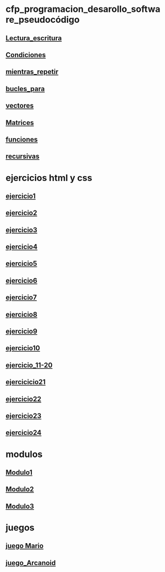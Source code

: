 # cfp_programacion_desarollo_software_pseudocódigo

## [Lectura_escritura](./modulo1//pseudocodigo/escritura_lectura)
## [Condiciones](./modulo1/pseudocodigo/condiciones/)
## [mientras_repetir](./modulo1/pseudocodigo/mientras_repetir/)
## [bucles_para](./modulo1/pseudocodigo/bucles_para/)
## [vectores](./modulo1/pseudocodigo/vectores/)
## [Matrices](./modulo1/pseudocodigo/matrices/)
## [funciones](./modulo1/pseudocodigo/funciones/)
## [recursivas](./modulo1/pseudocodigo/recursiva/)

# ejercicios html y css 
## [ejercicio1](./modulo1/htmlycss/ejercicio%201/)
## [ejercicio2](./modulo1//htmlycss/ejercicio%202/)
## [ejercicio3](./modulo1//htmlycss/ejercicio%203/)
## [ejercicio4](./modulo1//htmlycss/ejercicio%204/)
## [ejercicio5](./modulo1//htmlycss/ejercicio%205/)
## [ejercicio6](./modulo1//htmlycss/Ejercicio6/)
## [ejercicio7](./modulo1//htmlycss/Ejercicio7/)
## [ejercicio8](./modulo1//htmlycss/Ejercicio8/)
## [ejercicio9](./modulo1//htmlycss/Ejercicio9/)
## [ejercicio10](./modulo1//htmlycss/ejercicio%2010/)
## [ejercicio_11-20](./modulo1//htmlycss/ejercicios%20del%2011-20/)
## [ejercicicio21](./modulo1//htmlycss/ejercicio21/)
## [ejercicio22](./modulo1//htmlycss/ejercicio22/)
## [ejercicio23](./modulo1//htmlycss/ejercicio23/)
## [ejercicio24](./modulo1//htmlycss/ejercicio24/)





# modulos 
## [Modulo1](./modulo1/)
## [Modulo2](./modulo2/)
## [Modulo3](./modulo3/)

# juegos
## [juego Mario](./modulo2/juego%20mario/) 
## [juego_Arcanoid](./modulo2/juego%20arkanoid/)







